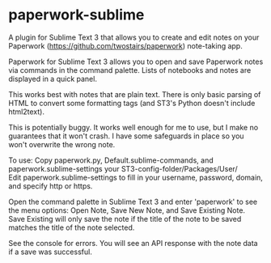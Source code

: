 # paperwork-sublime
A plugin for Sublime Text 3 that allows you to create and edit notes on your Paperwork (https://github.com/twostairs/paperwork) note-taking app.

Paperwork for Sublime Text 3 allows you to open and save Paperwork notes via commands in the command palette. Lists of notebooks and notes are displayed in a quick panel.

This works best with notes that are plain text. There is only basic parsing of HTML to convert some formatting tags (and ST3's Python doesn't include html2text).

This is potentially buggy. It works well enough for me to use, but I make no guarantees that it won't crash. I have some safeguards in place so you won't overwrite the wrong note.

To use:
Copy paperwork.py, Default.sublime-commands, and paperwork.sublime-settings your ST3-config-folder/Packages/User/  
Edit paperwork.sublime-settings to fill in your username, password, domain, and specify http or https.

Open the command palette in Sublime Text 3 and enter 'paperwork' to see the menu options: Open Note, Save New Note, and Save Existing Note. Save Existing will only save the note if the title of the note to be saved matches the title of the note selected.

See the console for errors. You will see an API response with the note data if a save was successful.
